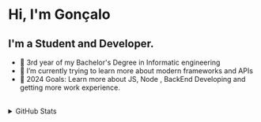 # Hi, I'm Gonçalo

## I'm a Student and Developer.
- 🔭 3rd year of my Bachelor's Degree in Informatic engineering 
- 🌱 I’m currently trying to learn more about modern frameworks and APIs
- 🥅 2024 Goals: Learn more about JS, Node , BackEnd Developing and getting more work experience.
<br>
<details>
  <summary>GitHub Stats</summary>
  <br>
<img align="left" alt="Goncalo-N's GitHub Stats" src="https://github-readme-stats.vercel.app/api?username=Goncalo-N&show_icons=true&theme=radical"/>
  </details
